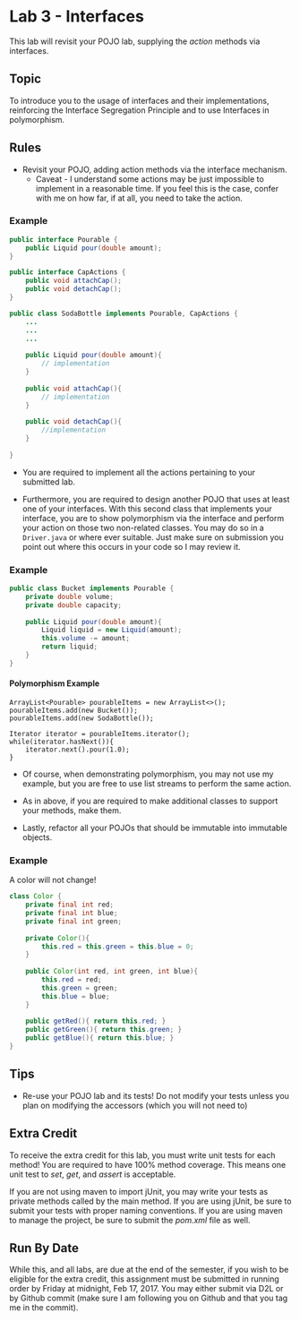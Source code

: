 # Lab 3 - Interfaces
This lab will revisit your POJO lab, supplying the *action* methods via interfaces.

## Topic
To introduce you to the usage of interfaces and their implementations, reinforcing the Interface Segregation 
Principle and to use Interfaces in polymorphism.


## Rules
* Revisit your POJO, adding action methods via the interface mechanism.
	* Caveat - I understand some actions may be just impossible to implement in a reasonable time. If you feel this 
    	is the case, confer with me on how far, if at all, you need to take the action.
    	
### Example

```java
public interface Pourable {
	public Liquid pour(double amount);
}

public interface CapActions {
	public void attachCap();
	public void detachCap();
} 

public class SodaBottle implements Pourable, CapActions {
	...
	...
	...
	
	public Liquid pour(double amount){
		// implementation
	}
	
	public void attachCap(){
		// implementation
	}
	
	public void detachCap(){
		//implementation
	}
	
}
```

* You are required to implement all the actions pertaining to your submitted lab. 

* Furthermore, you are required to design another POJO that uses at least one of your interfaces. With this second 
class that implements your interface, you are to show polymorphism via the interface and perform your action on those
 two non-related classes. You may do so in a `Driver.java` or where ever suitable. Just make sure on submission you 
 point 
 out where this occurs in your code so I may review it.
	
	
### Example

```java
public class Bucket implements Pourable {
	private double volume;
	private double capacity;
	
	public Liquid pour(double amount){
		Liquid liquid = new Liquid(amount);
		this.volume -= amount;
		return liquid;
	}
}
```

#### Polymorphism Example

	ArrayList<Pourable> pourableItems = new ArrayList<>();
	pourableItems.add(new Bucket());
	pourableItems.add(new SodaBottle());
	
	Iterator iterator = pourableItems.iterator();
	while(iterator.hasNext()){
		iterator.next().pour(1.0);
	}
	
* Of course, when demonstrating polymorphism, you may not use my example, but you are free to use list streams to 
perform the same action.


* As in above, if you are required to make additional classes to support your methods, make them. 

* Lastly, refactor all your POJOs that should be immutable into immutable objects. 

### Example

A color will not change!

```java
class Color {
	private final int red;
	private final int blue;
	private final int green;
	
	private Color(){ 
		this.red = this.green = this.blue = 0;
	}
	
	public Color(int red, int green, int blue){
		this.red = red;
		this.green = green;
		this.blue = blue;
	}
	
	public getRed(){ return this.red; }
	public getGreen(){ return this.green; }
	public getBlue(){ return this.blue; }
}
```
## Tips 
* Re-use your POJO lab and its tests! Do not modify your tests unless you plan on modifying the accessors (which you will not need to)

## Extra Credit
To receive the extra credit for this lab, you must write unit tests for each method! You are required to have 100% method coverage. This means one unit test to *set*, *get*, and *assert* is acceptable. 

If you are not using maven to import jUnit, you may write your tests as private methods called by the main method. If you are using jUnit, be sure to submit your tests with proper naming conventions. If you are using maven to manage the project, be sure to submit the *pom.xml* file as well. 

## Run By Date
While this, and all labs, are due at the end of the semester, if you wish to be eligible for the extra credit, this assignment must be submitted in running order by Friday at midnight, Feb 17, 2017. You may either submit via D2L or by Github commit (make sure I am following you on Github and that you tag me in the commit).